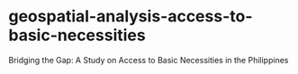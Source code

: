 # geospatial-analysis-access-to-basic-necessities
Bridging the Gap: A Study on Access to Basic Necessities in the Philippines
